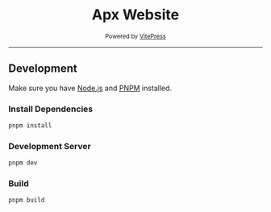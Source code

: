 <div align="center">
<h1>Apx Website</h1>
<small>Powered by <a href="https://vitepress.dev/">VitePress</a></small>
</div>

---

## Development

Make sure you have [Node.js](https://nodejs.org) and [PNPM](https://pnpm.io) installed.

### Install Dependencies

```bash
pnpm install
```

### Development Server

```bash
pnpm dev
```

### Build

```bash
pnpm build
```
